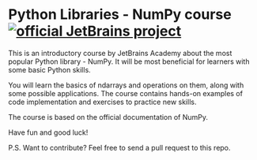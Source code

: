 # Python Libraries - NumPy course [![official JetBrains project](http://jb.gg/badges/official.svg)](https://confluence.jetbrains.com/display/ALL/JetBrains+on+GitHub)
<p>This is an introductory course by JetBrains Academy about the most popular Python library - NumPy. It will be most beneficial for learners with some basic Python skills. </p>
<p>You will learn the basics of ndarrays and operations on them, along with some possible applications. The course contains hands-on examples of code implementation and exercises to practice new skills.</p>
<p>The course is based on the official documentation of NumPy.</p>

<p>Have fun and good luck!</p>

<p>P.S. Want to contribute? Feel free to send a pull request to this repo.</p>

